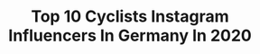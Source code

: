 ---
title: Top 10 Cyclists Instagram Influencers In Germany In 2020
description: Identify the most popular Instagram accounts on inBeat.
platform: Instagram
profiles:
  - username: "clippedinandfree"
    fullname: >-
      Alina Jäger
    location: "Germany"
    followers: 70973
    engagement: 470
    commentsToLikes: 0.024879
    avatar: "https://scontent-lhr8-1.cdninstagram.com/v/t51.2885-19/s320x320/85096843_1030318730666269_3297292482433253376_n.jpg?_nc_ht=scontent-lhr8-1.cdninstagram.com&_nc_ohc=64HaPWc4Z8wAX80YXWP&oh=50b8a068e08b458b4e8ff4f0b144f568&oe=5EBA1921"
    verified: false
    hashtags: "#giveway, #internationalwomensday, #earneditcauseiburnedit"
  - username: "elodiekuijper"
    fullname: >-
      𝐄𝐥𝐨𝐝𝐢𝐞.
    location: "Germany"
    followers: 63874
    engagement: 951
    commentsToLikes: 0.009859
    avatar: "https://scontent-ams4-1.cdninstagram.com/v/t51.2885-19/s320x320/69860305_699638860570870_8958632945673830400_n.jpg?_nc_ht=scontent-ams4-1.cdninstagram.com&_nc_ohc=3FmXGxTBUkcAX-h0OgZ&oh=5ba54fb21a02f98782e847373db42f12&oe=5EBA6726"
    verified: true
    hashtags: "#supportyourlocalbusiness, #safetyfirst, #strakinmijntrainingspak, #morenewscoming"
  - username: "_michael.schwarzmann_"
    fullname: >-
      Michael Schwarzmann
    location: "Germany"
    followers: 6725
    engagement: 1418
    commentsToLikes: 0.007326
    avatar: "https://scontent-ams4-1.cdninstagram.com/v/t51.2885-19/s320x320/65948262_394090507885116_814647410767691776_n.jpg?_nc_ht=scontent-ams4-1.cdninstagram.com&_nc_ohc=SVg1cruwGfYAX_b2rdG&oh=e5d39c488d0394aa00a2701ebf0885d3&oe=5EB8ECD5"
    verified: false
    hashtags: "#liveit, #rideshimano, #australia, #bandofbrothers"
  - username: "kelsey.mitchell9"
    fullname: >-
      Kelsey Mitchell
    location: "Germany"
    followers: 3426
    engagement: 2069
    commentsToLikes: 0.034477
    avatar: "https://scontent-lhr8-1.cdninstagram.com/v/t51.2885-19/s320x320/45529102_680464639020348_8430255821127942144_n.jpg?_nc_ht=scontent-lhr8-1.cdninstagram.com&_nc_ohc=j7E4iMgAVSoAX_k5PgD&oh=d8358c05daaf07a0b28a319dad7b086f&oe=5EB8A664"
    verified: false
    hashtags: "#ucitrackcycling, #canfund, #raceday, #sprint"
  - username: "mandymarquardt"
    fullname: >-
      Mandy Marquardt
    location: "Germany"
    followers: 5554
    engagement: 889
    commentsToLikes: 0.028743
    avatar: "https://scontent-lhr8-1.cdninstagram.com/v/t51.2885-19/s320x320/91222384_243127400157824_8513314110606147584_n.jpg?_nc_ht=scontent-lhr8-1.cdninstagram.com&_nc_ohc=j3FdmbWQ0U0AX8R_5la&oh=d59f7d3c714d9cfd5cf9d42b37a091d3&oe=5EBADBA1"
    verified: false
    hashtags: "#lehighvalley, #thesweatlife, #betalainsunleashed, #changingdiabetes"
  - username: "ivoliveira1"
    fullname: >-
      Ivo Oliveira
    location: "Germany"
    followers: 10368
    engagement: 1217
    commentsToLikes: 0.007715
    avatar: "https://scontent-amt2-1.cdninstagram.com/v/t51.2885-19/s320x320/80895331_758450721342420_6280705881541705728_n.jpg?_nc_ht=scontent-amt2-1.cdninstagram.com&_nc_ohc=j4wTOa-CwJQAX9GyNKR&oh=d916a523693debca615bd507f6178ed3&oe=5E819564"
    verified: false
    hashtags: "#worldchampionship, #trackworlds, #timetrial, #uaeteamemirates"
  - username: "martialzi13"
    fullname: >-
      Martina Alzini
    location: "Germany"
    followers: 14333
    engagement: 850
    commentsToLikes: 0.009298
    avatar: "https://scontent-atl3-1.cdninstagram.com/v/t51.2885-19/s320x320/90989822_659509874806123_2459155964243214336_n.jpg?_nc_ht=scontent-atl3-1.cdninstagram.com&_nc_ohc=vOPPUf_HeLkAX9CGmvn&oh=9f6d4cec66e82a98b8d6e6146f730c58&oe=5EB925FD"
    verified: false
    hashtags: "#cyclingtrack, #italiateam, #adv, #tuttoandr"
  - username: "andyastfalck"
    fullname: >-
      Andy Astfalck
    location: "Germany"
    followers: 4293
    engagement: 1237
    commentsToLikes: 0.042174
    avatar: "https://scontent-ams4-1.cdninstagram.com/v/t51.2885-19/s320x320/40125767_262042591101860_5346740912036773888_n.jpg?_nc_ht=scontent-ams4-1.cdninstagram.com&_nc_ohc=WzDrT2Y-5f4AX93Yey8&oh=ff2a634d12a12e5e4544600f8e641e5f&oe=5EB8D0F8"
    verified: false
    hashtags: "#gravelgrinding, #cyclingpics, #asicsfrontrunner, #runinspiration"
  - username: "emma_hinzee"
    fullname: >-
      Emma Hinze
    location: "Germany"
    followers: 9138
    engagement: 1149
    commentsToLikes: 0.017173
    avatar: "https://scontent-lhr8-1.cdninstagram.com/v/t51.2885-19/s320x320/91447596_683613992406641_3597870460064235520_n.jpg?_nc_ht=scontent-lhr8-1.cdninstagram.com&_nc_ohc=PY_XlRsdJ-8AX8d-3MN&oh=2b887735ab5e28ed19e0dcbeb14f52ed&oe=5EB8A35F"
    verified: true
    hashtags: "#hirzlgrippp, #wirbleibenzuhause, #sixdayberlin, #idealofsweden"
  - username: "jamesl_w"
    fullname: >-
      James Lowsley-Williams
    location: "Germany"
    followers: 18033
    engagement: 850
    commentsToLikes: 0.014930
    avatar: "https://scontent-amt2-1.cdninstagram.com/v/t51.2885-19/s320x320/91088235_831074060725423_8481895522892775424_n.jpg?_nc_ht=scontent-amt2-1.cdninstagram.com&_nc_ohc=AZgm6sXkAPQAX86SgeM&oh=9552e0776bac283c99fda96b394e3e9f&oe=5EBBECF7"
    verified: false
    hashtags: "#gcninspiration, #gcn, #quarantine, #atacamadesert"
---